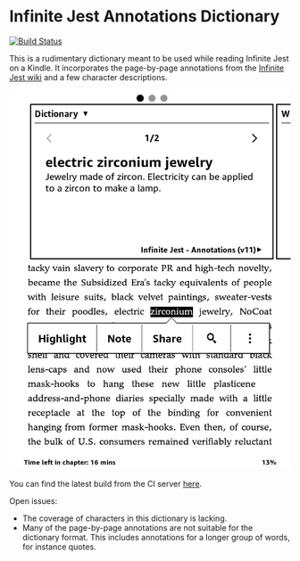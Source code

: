 # Infinite Jest Annotations Dictionary

[![Build Status](https://travis-ci.org/frececroka/ij-dict.svg?branch=master)](https://travis-ci.org/frececroka/ij-dict)

This is a rudimentary dictionary meant to be used while reading Infinite Jest on a Kindle. It incorporates the page-by-page annotations from the [Infinite Jest wiki](http://infinitejest.wallacewiki.com/) and a few character descriptions.

![The dictionary in action](screenshot.png)

You can find the latest build from the CI server [here](https://s3.amazonaws.com/ij-dict/ij-dict.mobi).

Open issues:

+ The coverage of characters in this dictionary is lacking.
+ Many of the page-by-page annotations are not suitable for the dictionary format. This includes annotations for a longer group of words, for instance quotes.
